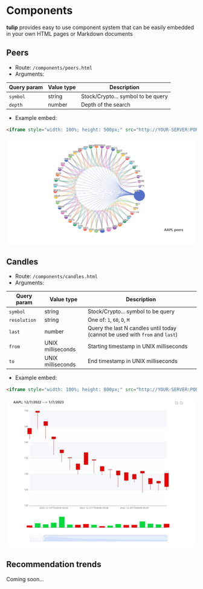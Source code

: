 # Components

**tulip** provides easy to use component system that can be easily embedded in your own HTML pages or Markdown documents

## Peers

- Route: `/components/peers.html`
- Arguments:

| Query param | Value type | Description                        |
| ----------- | ---------- | ---------------------------------- |
| `symbol`    | string     | Stock/Crypto... symbol to be query |
| `depth`     | number     | Depth of the search                |

- Example embed:

```html
<iframe style="width: 100%; height: 500px;" src="http://YOUR-SERVER:PORT/components/peers.html?symbol=AAPL&depth=500"/>
```

<p align="center">
    <img alt="peers" src="assets/image-20230107193602052.png"/>
</p>



## Candles

- Route: `/components/candles.html`
- Arguments:

| Query param  | Value type        | Description                                                  |
| ------------ | ----------------- | ------------------------------------------------------------ |
| `symbol`     | string            | Stock/Crypto... symbol to be query                           |
| `resolution` | string            | One of: `1`, `60`, `D`, `M`                                  |
| `last`       | number            | Query the last N candles until today (cannot be used with `from` and `last`) |
| `from`       | UNIX milliseconds | Starting timestamp in UNIX milliseconds                      |
| `to`         | UNIX milliseconds | End timestamp in UNIX milliseconds                           |

- Example embed:

```html
<iframe style="width: 100%; height: 800px;" src="http://YOUR-SERVER:PORT/components/candles.html?symbol=AAPL&resolution=D&last=31"/>
```

<p align="center">
    <img alt="peers" src="assets/image-20230107194226135.png"/>
</p>

## Recommendation trends

Coming soon...